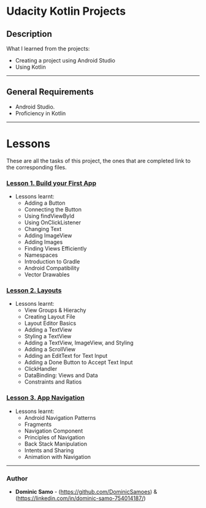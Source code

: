 # Udacity Kotlin Projects

## Description

What I learned from the projects:

* Creating a project using Android Studio
* Using Kotlin

---

## General Requirements
* Android Studio.
* Proficiency in Kotlin

---

# Lessons

These are all the tasks of this project, the ones that are completed link to the corresponding files.

### [Lesson 1. Build your First App ](./DiceRoller)
* Lessons learnt:
	- Adding a Button
	- Connecting the Button
	- Using findViewById
	- Using OnClickListener
	- Changing Text
	- Adding ImageView
	- Adding Images
	- Finding Views Efficiently
	- Namespaces
	- Introduction to Gradle
	- Android Compatibility
	- Vector Drawables

### [Lesson 2. Layouts](./AboutMe)
* Lessons learnt:
	- View Groups & Hierachy
	- Creating Layout File
	- Layout Editor Basics
	- Adding a TextView
	- Styling a TextView
	- Adding a TextView, ImageView, and Styling
	- Adding a ScrollView
	- Adding an EditText for Text Input
	- Adding a Done Button to Accept Text Input
	- ClickHandler
	- DataBinding: Views and Data
	- Constraints and Ratios

### [Lesson 3. App Navigation](./andfun-kotlin-android-trivia)

* Lessons learnt:
	-  Android Navigation Patterns
	- Fragments
	- Navigation Component
	- Principles of Navigation
	- Back Stack Manipulation
	- Intents and Sharing
	- Animation with Navigation



---

### Author
* **Dominic Samo** - (https://github.com/DominicSamoes) & (https://linkedin.com/in/dominic-samo-754014187/)
